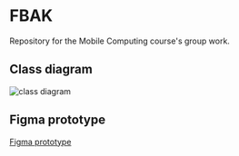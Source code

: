 # FBAK

Repository for the Mobile Computing course's group work. 

## Class diagram

![class diagram](https://i.imgur.com/mPv7FOB.png)

## Figma prototype

[Figma prototype](https://www.figma.com/file/4Y4rR6XdTI61CnZNyBUSGq/Acme-electorinc-store?node-id=0%3A1&t=guwb6qmTbyyXrwBA-1)